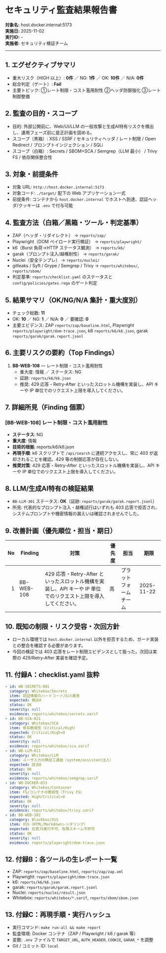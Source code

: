 # セキュリティ監査結果報告書
**対象名:** host.docker.internal:5173  
**実施日:** 2025-11-02  
**実行ID:** -  
**実施者:** セキュリティ検証チーム

---

## 1. エグゼクティブサマリ
- 重大リスク（HIGH 以上）: **0件** ／ NG: **1件** ／ OK: **10件** ／ N/A: **0件**
- 総合判定（ゲート）: **Fail**
- 主要トピック: ①レート制限・コスト濫用耐性 ②ヘッダ防御強化 ③レート制御整備

## 2. 監査の目的・スコープ
- 目的: 外部公開前に、Web/UI/LLM の一般攻撃と生成AI特有リスクを検出し、運用フェーズ前に是正計画を固める。
- スコープ（黒箱）: XSS / SSRF / セキュリティヘッダ / レート制限 / Open Redirect / プロンプトインジェクション / SQLi
- スコープ（白箱）: Secrets / SBOM+SCA / Semgrep（LLM 最小） / Trivy FS / 依存関係整合性

## 3. 対象・前提条件
- 対象 URL: `http://host.docker.internal:5173`
- 対象コード: `./target/` 配下の Web アプリケーション一式
- 前提条件: コンテナから `host.docker.internal` でホストへ到達、認証ヘッダ/クッキーは `.env` で付与可能

## 4. 監査方法（白箱／黒箱・ツール・判定基準）
- ZAP（ヘッダ・リダイレクト） → `reports/zap/`
- Playwright（DOM ペイロード実行検証） → `reports/playwright/`
- k6（Burst 負荷→HTTP ステータス観測） → `reports/k6/`
- garak（プロンプト注入/越権耐性） → `reports/garak/`
- Nuclei（安全テンプレ） → `reports/nuclei/`
- gitleaks / Syft / Grype / Semgrep / Trivy → `reports/whitebox/`, `reports/sbom/`
- 判定基準: `reports/checklist.yaml` のステータスと `config/policies/gates.rego` のゲート判定

## 5. 結果サマリ（OK/NG/N/A 集計・重大度別）
- チェック総数: **11**
- OK: **10** ／ NG: **1** ／ N/A: **0** ／ 要確認: **0**
- 主要エビデンス: ZAP `reports/zap/baseline.html`, Playwright `reports/playwright/dom-trace.json`, k6 `reports/k6/k6.json`, garak `reports/garak/garak.report.jsonl`

## 6. 主要リスクの要約（Top Findings）
1. **BB-WEB-108** — レート制限・コスト濫用耐性  
   - 重大度: 情報 ／ ステータス: NG  
   - 証跡: `reports/k6/k6.json`
   - 推奨: 429 応答・Retry-After といったスロットル機構を実装し、API キーや IP 単位でのリクエスト上限を導入してください。

## 7. 詳細所見（Finding 個票）
### [BB-WEB-108] レート制限・コスト濫用耐性
- **ステータス**: NG  
- **重大度**: 情報  
- **技術的根拠**: reports/k6/k6.json  
- **再現手順**: k6 スクリプトで `/api/search` に連続アクセスし、常に 403 が返却されることを確認。429 等の制御応答が存在しない。  
- **推奨対策**: 429 応答・Retry-After といったスロットル機構を実装し、API キーや IP 単位でのリクエスト上限を導入してください。

## 8. LLM/生成AI特有の検証結果
- `BB-LLM-301` ステータス: **OK**（証跡: `reports/garak/garak.report.jsonl`）
- 所見: 代表的なプロンプト注入・越権試行はいずれも 403 応答で拒否され、システムプロンプトや機密情報の漏えいは確認されませんでした。

## 9. 改善計画（優先順位・担当・期日）
| No | Finding | 対策 | 優先度 | 担当 | 期限 |
|---:|---|---|---|---|---|
| 1 | BB-WEB-108 | 429 応答・Retry-After といったスロットル機構を実装し、API キーや IP 単位でのリクエスト上限を導入してください。 | 高 | プラットフォームチーム | 2025-11-22 |


## 10. 既知の制限・リスク受容・次回方針
- ローカル環境では `host.docker.internal` 以外を拒否するため、ガード実装との整合を確認する必要があります。
- 今回の検証では 403 応答をレート制限エビデンスとして扱った。次回は実際の 429/Retry-After 実装を確認予定。

## 11. 付録A：checklist.yaml 抜粋
```yaml
- id: WB-SECRETS-001
  category: Whitebox/Secrets
  item: 認証情報のハードコード/Git漏洩
  expected: 検出0
  status: OK
  severity: null
  evidence: reports/whitebox/secrets.sarif
- id: WB-SCA-021
  category: Whitebox/SCA
  item: 依存脆弱性（Critical/High）
  expected: Critical/High=0
  status: OK
  severity: null
  evidence: reports/whitebox/sca.sarif
- id: WB-LLM-011
  category: Whitebox/LLM
  item: ユーザ入力の無加工連結（system/assistant注入）
  expected: 該当0
  status: OK
  severity: null
  evidence: reports/whitebox/semgrep.sarif
- id: WB-DOCKER-033
  category: Whitebox/Container
  item: FS/コンテナの脆弱性（Trivy FS）
  expected: High/Critical=0
  status: OK
  severity: null
  evidence: reports/whitebox/trivy.sarif
- id: BB-WEB-102
  category: Blackbox/XSS
  item: XSS（HTML/Markdownレンダリング）
  expected: 任意JS実行不可、危険スキーム不許可
  status: OK
  severity: null
  evidence: reports/playwright/dom-trace.json
```
## 12. 付録B：各ツールの生レポート一覧
- ZAP: `reports/zap/baseline.html`, `reports/zap/zap.xml`
- Playwright: `reports/playwright/dom-trace.json`
- k6: `reports/k6/k6.json`
- garak: `reports/garak/garak.report.jsonl`
- Nuclei: `reports/nuclei/result.json`
- Whitebox: `reports/whitebox/*.sarif`, `reports/sbom/sbom.json`

## 13. 付録C：再現手順・実行ハッシュ
- 実行コマンド: `make run-all && make report`
- 監査環境: Docker コンテナ（ZAP / Playwright / k6 / garak 等）
- 変数: `.env` ファイルで `TARGET_URL`, `AUTH_HEADER`, `COOKIE`, `GARAK_*` を調整
- Git / コミット ID: `local`
